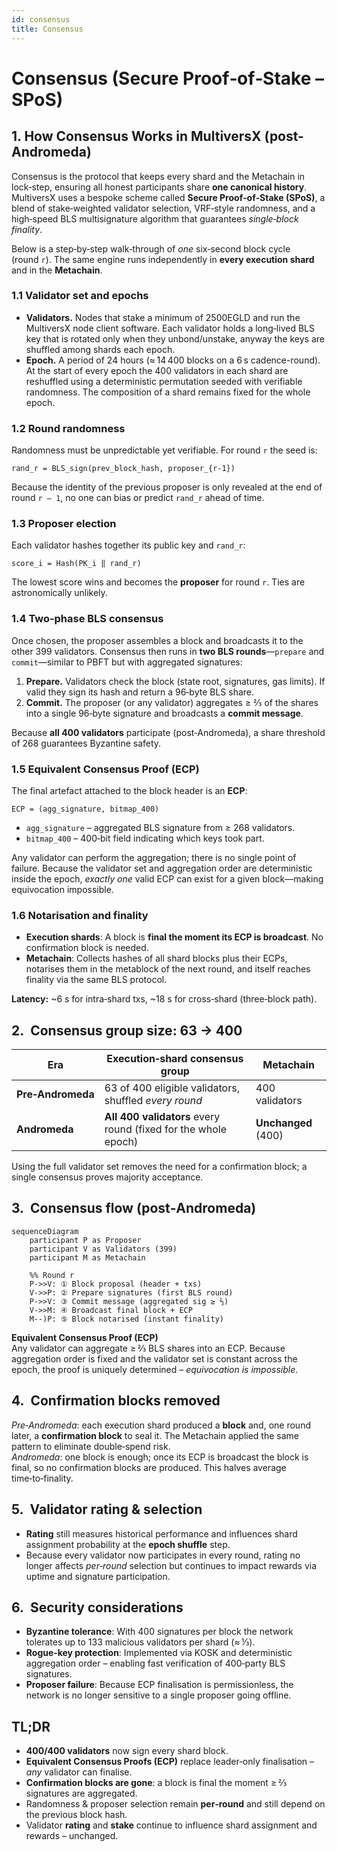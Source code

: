 ```yaml
---
id: consensus
title: Consensus
---
```


# Consensus (Secure Proof‑of‑Stake – SPoS)

## 1.  How Consensus Works in MultiversX (post-Andromeda)

Consensus is the protocol that keeps every shard and the Metachain in lock‑step, ensuring all honest participants share **one canonical history**. MultiversX uses a bespoke scheme called **Secure Proof‑of‑Stake (SPoS)**, a blend of stake‑weighted validator selection, VRF‑style randomness, and a high‑speed BLS multisignature algorithm that guarantees _single‑block finality_.

Below is a step‑by‑step walk‑through of *one* six‑second block cycle (round `r`). The same engine runs independently in **every execution shard** and in the **Metachain**.

### 1.1  Validator set and epochs

* **Validators.** Nodes that stake a minimum of 2500EGLD and run the MultiversX node client software. Each validator holds a long‑lived BLS key that is rotated only when they unbond/unstake, anyway the keys are shuffled among shards each epoch.
* **Epoch.** A period of 24 hours (≈ 14 400 blocks on a 6 s cadence-round). At the start of every epoch the 400 validators in each shard are reshuffled using a deterministic permutation seeded with verifiable randomness. The composition of a shard remains fixed for the whole epoch.

### 1.2  Round randomness

Randomness must be unpredictable yet verifiable. For round `r` the seed is:

```
rand_r = BLS_sign(prev_block_hash, proposer_{r-1})
```

Because the identity of the previous proposer is only revealed at the end of round `r – 1`, no one can bias or predict `rand_r` ahead of time.

### 1.3  Proposer election

Each validator hashes together its public key and `rand_r`:

```
score_i = Hash(PK_i ‖ rand_r)
```

The lowest score wins and becomes the **proposer** for round `r`. Ties are astronomically unlikely.

### 1.4  Two‑phase BLS consensus

Once chosen, the proposer assembles a block and broadcasts it to the other 399 validators. Consensus then runs in **two BLS rounds**—`prepare` and `commit`—similar to PBFT but with aggregated signatures:

1. **Prepare.** Validators check the block (state root, signatures, gas limits). If valid they sign its hash and return a 96‑byte BLS share.
2. **Commit.** The proposer (or any validator) aggregates ≥ ⅔ of the shares into a single 96‑byte signature and broadcasts a **commit message**.

Because **all 400 validators** participate (post‑Andromeda), a share threshold of 268 guarantees Byzantine safety.

### 1.5  Equivalent Consensus Proof (ECP)

The final artefact attached to the block header is an **ECP**:

```
ECP = (agg_signature, bitmap_400)
```

* `agg_signature` – aggregated BLS signature from ≥ 268 validators.
* `bitmap_400` – 400‑bit field indicating which keys took part.

Any validator can perform the aggregation; there is no single point of failure. Because the validator set and aggregation order are deterministic inside the epoch, *exactly one* valid ECP can exist for a given block—making equivocation impossible.

### 1.6  Notarisation and finality

* **Execution shards**: A block is **final the moment its ECP is broadcast**. No confirmation block is needed.
* **Metachain**: Collects hashes of all shard blocks plus their ECPs, notarises them in the metablock of the next round, and itself reaches finality via the same BLS protocol.

**Latency:** ~6 s for intra‑shard txs, ~18 s for cross‑shard (three‑block path).

## 2.  Consensus group size: 63 → 400

| Era | Execution‑shard consensus group | Metachain |
|-----|---------------------------------|-----------|
| **Pre‑Andromeda** | 63 of 400 eligible validators, shuffled _every round_ | 400 validators |
| **Andromeda** | **All 400 validators** every round (fixed for the whole epoch) | **Unchanged** (400) |

Using the full validator set removes the need for a confirmation block; a single consensus proves majority acceptance.

## 3.  Consensus flow (post‑Andromeda)

```mermaid
sequenceDiagram
    participant P as Proposer
    participant V as Validators (399)
    participant M as Metachain

    %% Round r
    P->>V: ① Block proposal (header + txs)
    V->>P: ② Prepare signatures (first BLS round)
    P->>V: ③ Commit message (aggregated sig ≥ ⅔)
    V->>M: ④ Broadcast final block + ECP
    M--)P: ⑤ Block notarised (instant finality)
```

**Equivalent Consensus Proof (ECP)**  
Any validator can aggregate ≥ ⅔ BLS shares into an ECP. Because aggregation order is fixed and the validator set is constant across the epoch, the proof is uniquely determined – _equivocation is impossible_.

## 4.  Confirmation blocks removed

*Pre‑Andromeda*: each execution shard produced a **block** and, one round later, a **confirmation block** to seal it. The Metachain applied the same pattern to eliminate double‑spend risk.  
*Andromeda*: one block is enough; once its ECP is broadcast the block is final, so no confirmation blocks are produced. This halves average time‑to‑finality.

## 5.  Validator rating & selection

* **Rating** still measures historical performance and influences shard assignment probability at the **epoch shuffle** step.  
* Because every validator now participates in every round, rating no longer affects _per‑round_ selection but continues to impact rewards via uptime and signature participation.

## 6.  Security considerations

* **Byzantine tolerance**: With 400 signatures per block the network tolerates up to 133 malicious validators per shard (≈ ⅓).  
* **Rogue‑key protection**: Implemented via KOSK and deterministic aggregation order – enabling fast verification of 400‑party BLS signatures.  
* **Proposer failure**: Because ECP finalisation is permissionless, the network is no longer sensitive to a single proposer going offline.

## TL;DR

* **400/400 validators** now sign every shard block.
* **Equivalent Consensus Proofs (ECP)** replace leader‑only finalisation – _any_ validator can finalise.
* **Confirmation blocks are gone**: a block is final the moment ≥ ⅔ signatures are aggregated.
* Randomness & proposer selection remain **per‑round** and still depend on the previous block hash.
* Validator **rating** and **stake** continue to influence shard assignment and rewards – unchanged.
